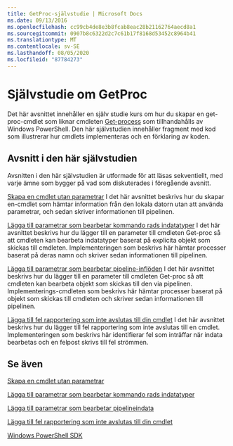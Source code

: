 ```yaml
---
title: GetProc-självstudie | Microsoft Docs
ms.date: 09/13/2016
ms.openlocfilehash: cc99cb4de8e3b8fcab8eac28b21162764aecd8a1
ms.sourcegitcommit: 0907b8c6322d2c7c61b17f8168d53452c8964b41
ms.translationtype: MT
ms.contentlocale: sv-SE
ms.lasthandoff: 08/05/2020
ms.locfileid: "87784273"
---
```

# <a name="getproc-tutorial"></a>Självstudie om GetProc

Det här avsnittet innehåller en själv studie kurs om hur du skapar en get-proc-cmdlet som liknar cmdleten [Get-process](/powershell/module/Microsoft.PowerShell.Management/Get-Process) som tillhandahålls av Windows PowerShell. Den här självstudien innehåller fragment med kod som illustrerar hur cmdlets implementeras och en förklaring av koden.

## <a name="topics-in-this-tutorial"></a>Avsnitt i den här självstudien

Avsnitten i den här självstudien är utformade för att läsas sekventiellt, med varje ämne som bygger på vad som diskuterades i föregående avsnitt.

[Skapa en cmdlet utan parametrar](./creating-a-cmdlet-without-parameters.md) I det här avsnittet beskrivs hur du skapar en-cmdlet som hämtar information från den lokala datorn utan att använda parametrar, och sedan skriver informationen till pipelinen.

[Lägga till parametrar som bearbetar kommando rads indatatyper](./adding-parameters-that-process-command-line-input.md) I det här avsnittet beskrivs hur du lägger till en parameter till cmdleten Get-proc så att cmdleten kan bearbeta indatatyper baserat på explicita objekt som skickas till cmdleten. Implementeringen som beskrivs här hämtar processer baserat på deras namn och skriver sedan informationen till pipelinen.

[Lägga till parametrar som bearbetar pipeline-inflöden](./adding-parameters-that-process-pipeline-input.md) I det här avsnittet beskrivs hur du lägger till en parameter till cmdleten Get-proc så att cmdleten kan bearbeta objekt som skickas till den via pipelinen. Implementerings-cmdleten som beskrivs här hämtar processer baserat på objekt som skickas till cmdleten och skriver sedan informationen till pipelinen.

[Lägga till fel rapportering som inte avslutas till din cmdlet](./adding-non-terminating-error-reporting-to-your-cmdlet.md) I det här avsnittet beskrivs hur du lägger till fel rapportering som inte avslutas till en cmdlet. Implementeringen som beskrivs här identifierar fel som inträffar när indata bearbetas och en felpost skrivs till fel strömmen.

## <a name="see-also"></a>Se även

[Skapa en cmdlet utan parametrar](./creating-a-cmdlet-without-parameters.md)

[Lägga till parametrar som bearbetar kommando rads indatatyper](./adding-parameters-that-process-command-line-input.md)

[Lägga till parametrar som bearbetar pipelineindata](./adding-parameters-that-process-pipeline-input.md)

[Lägga till fel rapportering som inte avslutas till din cmdlet](./adding-non-terminating-error-reporting-to-your-cmdlet.md)

[Windows PowerShell SDK](../windows-powershell-reference.md)
